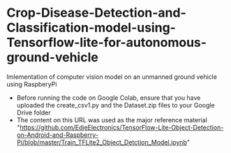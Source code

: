 # Crop-Disease-Detection-and-Classification-model-using-Tensorflow-lite-for-autonomous-ground-vehicle
Imlementation of computer vision model on an unmanned ground vehicle using RaspberyPi
- Before running the code on Google Colab, ensure that you have uploaded the create_csv1.py and the Dataset.zip files to your Google Drive folder
- The content on this URL was used as the major reference material "https://github.com/EdjeElectronics/TensorFlow-Lite-Object-Detection-on-Android-and-Raspberry-Pi/blob/master/Train_TFLite2_Object_Detction_Model.ipynb"
